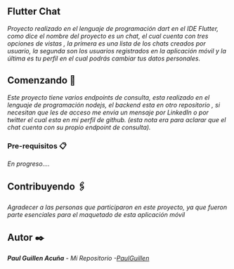 ## Flutter Chat

_Proyecto realizado en el lenguaje de programación dart en el IDE Flutter, como dice el nombre del proyecto es un chat, el cual cuenta con tres opciones de vistas , la primera es una lista de los chats creados por usuario, la segunda son los usuarios registrados en la aplicación móvil y la última es tu perfil en el cual podrás cambiar tus datos personales._


## Comenzando 🚀

_Este proyecto tiene varios endpoints de consulta, esta realizado en el lenguaje de programación nodejs, el backend esta en otro repositorio , si necesitan que les de acceso me envia un mensaje por LinkedIn o por twitter el cual esta en mi perfil de github. (esta nota era para aclarar que el chat cuenta con su propio endpoint de consulta)._

### Pre-requisitos 📋

_En progreso...._

## Contribuyendo 🖇️

_Agradecer a las personas que participaron en este proyecto, ya que fueron parte esenciales para el maquetado de esta aplicación móvil_

## Autor ✒️

_**Paul Guillen Acuña** - *Mi Repositorio* -[PaulGuillen](https://github.com/PaulGuillen?tab=repositories)_
